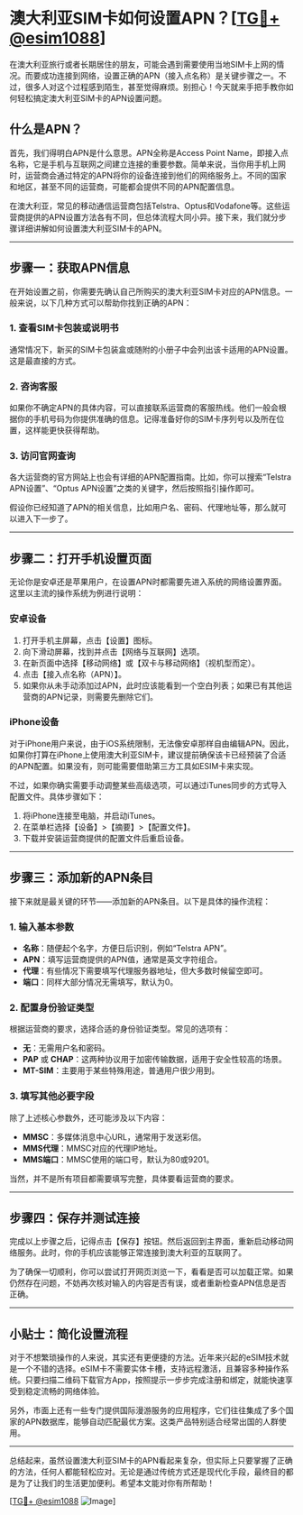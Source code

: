# 澳大利亚SIM卡如何设置APN？[[TG💪+ @esim1088](https://t.me/s/esim1088)]

在澳大利亚旅行或者长期居住的朋友，可能会遇到需要使用当地SIM卡上网的情况。而要成功连接到网络，设置正确的APN（接入点名称）是关键步骤之一。不过，很多人对这个过程感到陌生，甚至觉得麻烦。别担心！今天就来手把手教你如何轻松搞定澳大利亚SIM卡的APN设置问题。

## 什么是APN？

首先，我们得明白APN是什么意思。APN全称是Access Point Name，即接入点名称，它是手机与互联网之间建立连接的重要参数。简单来说，当你用手机上网时，运营商会通过特定的APN将你的设备连接到他们的网络服务上。不同的国家和地区，甚至不同的运营商，可能都会提供不同的APN配置信息。

在澳大利亚，常见的移动通信运营商包括Telstra、Optus和Vodafone等。这些运营商提供的APN设置方法各有不同，但总体流程大同小异。接下来，我们就分步骤详细讲解如何设置澳大利亚SIM卡的APN。

---

## 步骤一：获取APN信息

在开始设置之前，你需要先确认自己所购买的澳大利亚SIM卡对应的APN信息。一般来说，以下几种方式可以帮助你找到正确的APN：

### 1. **查看SIM卡包装或说明书**
通常情况下，新买的SIM卡包装盒或随附的小册子中会列出该卡适用的APN设置。这是最直接的方式。

### 2. **咨询客服**
如果你不确定APN的具体内容，可以直接联系运营商的客服热线。他们一般会根据你的手机号码为你提供准确的信息。记得准备好你的SIM卡序列号以及所在位置，这样能更快获得帮助。

### 3. **访问官网查询**
各大运营商的官方网站上也会有详细的APN配置指南。比如，你可以搜索“Telstra APN设置”、“Optus APN设置”之类的关键字，然后按照指引操作即可。

假设你已经知道了APN的相关信息，比如用户名、密码、代理地址等，那么就可以进入下一步了。

---

## 步骤二：打开手机设置页面

无论你是安卓还是苹果用户，在设置APN时都需要先进入系统的网络设置界面。这里以主流的操作系统为例进行说明：

### 安卓设备
1. 打开手机主屏幕，点击【设置】图标。
2. 向下滑动屏幕，找到并点击【网络与互联网】选项。
3. 在新页面中选择【移动网络】或【双卡与移动网络】（视机型而定）。
4. 点击【接入点名称（APN）】。
5. 如果你从未手动添加过APN，此时应该能看到一个空白列表；如果已有其他运营商的APN记录，则需要先删除它们。

### iPhone设备
对于iPhone用户来说，由于iOS系统限制，无法像安卓那样自由编辑APN。因此，如果你打算在iPhone上使用澳大利亚SIM卡，建议提前确保该卡已经预装了合适的APN配置。如果没有，则可能需要借助第三方工具如ESIM卡来实现。

不过，如果你确实需要手动调整某些高级选项，可以通过iTunes同步的方式导入配置文件。具体步骤如下：
1. 将iPhone连接至电脑，并启动iTunes。
2. 在菜单栏选择【设备】>【摘要】>【配置文件】。
3. 下载并安装运营商提供的配置文件后重启设备。

---

## 步骤三：添加新的APN条目

接下来就是最关键的环节——添加新的APN条目。以下是具体的操作流程：

### 1. 输入基本参数
- **名称**：随便起个名字，方便日后识别，例如“Telstra APN”。
- **APN**：填写运营商提供的APN值，通常是英文字符组合。
- **代理**：有些情况下需要填写代理服务器地址，但大多数时候留空即可。
- **端口**：同样大部分情况无需填写，默认为0。

### 2. 配置身份验证类型
根据运营商的要求，选择合适的身份验证类型。常见的选项有：
- **无**：无需用户名和密码。
- **PAP** 或 **CHAP**：这两种协议用于加密传输数据，适用于安全性较高的场景。
- **MT-SIM**：主要用于某些特殊用途，普通用户很少用到。

### 3. 填写其他必要字段
除了上述核心参数外，还可能涉及以下内容：
- **MMSC**：多媒体消息中心URL，通常用于发送彩信。
- **MMS代理**：MMSC对应的代理IP地址。
- **MMS端口**：MMSC使用的端口号，默认为80或9201。

当然，并不是所有项目都需要填写完整，具体要看运营商的要求。

---

## 步骤四：保存并测试连接

完成以上步骤之后，记得点击【保存】按钮。然后返回到主界面，重新启动移动网络服务。此时，你的手机应该能够正常连接到澳大利亚的互联网了。

为了确保一切顺利，你可以尝试打开网页浏览一下，看看是否可以加载正常。如果仍然存在问题，不妨再次核对输入的内容是否有误，或者重新检查APN信息是否正确。

---

## 小贴士：简化设置流程

对于不想繁琐操作的人来说，其实还有更便捷的方法。近年来兴起的eSIM技术就是一个不错的选择。eSIM卡不需要实体卡槽，支持远程激活，且兼容多种操作系统。只要扫描二维码下载官方App，按照提示一步步完成注册和绑定，就能快速享受到稳定流畅的网络体验。

另外，市面上还有一些专门提供国际漫游服务的应用程序，它们往往集成了多个国家的APN数据库，能够自动匹配最优方案。这类产品特别适合经常出国的人群使用。

---

总结起来，虽然设置澳大利亚SIM卡的APN看起来复杂，但实际上只要掌握了正确的方法，任何人都能轻松应对。无论是通过传统方式还是现代化手段，最终目的都是为了让我们的生活更加便利。希望本文能对你有所帮助！

[[TG💪+ @esim1088](https://t.me/s/esim1088) ![Image](https://i.postimg.cc/4NQfJmqS/Snipaste-2025-05-13-00-14-12.png)]